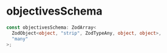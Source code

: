 # objectivesSchema

```ts
const objectivesSchema: ZodArray<
  ZodObject<object, "strip", ZodTypeAny, object, object>,
  "many"
>;
```
